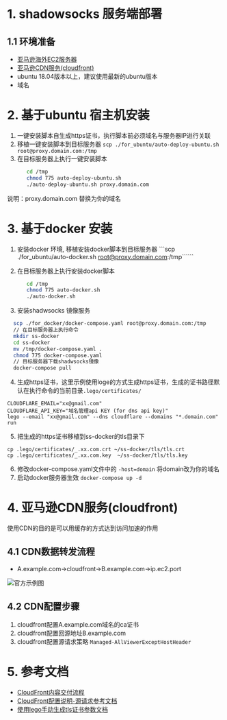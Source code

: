# 1. shadowsocks 服务端部署

## 1.1 环境准备
 - [亚马逊海外EC2服务器](https://us-east-1.console.aws.amazon.com/ec2/home)
 - [亚马逊CDN服务(cloudfront)](https://us-east-1.console.aws.amazon.com/cloudfront/v3/home)
 - ubuntu 18.04版本以上，建议使用最新的ubuntu版本
 - 域名 



# 2. 基于ubuntu 宿主机安装
1. 一键安装脚本自生成https证书，执行脚本前必须域名与服务器IP进行关联
2. 移植一键安装脚本到目标服务器
    ```scp ./for_ubuntu/auto-deploy-ubuntu.sh  root@proxy.domain.com:/tmp```
3. 在目标服务器上执行一键安装脚本
   ```sh 
      cd /tmp 
      chmod 775 auto-deploy-ubuntu.sh 
      ./auto-deploy-ubuntu.sh proxy.domain.com
   ```
说明：proxy.domain.com 替换为你的域名   

# 3. 基于docker 安装
1. 安装docker 环境, 移植安装docker脚本到目标服务器 
 ```scp ./for_ubuntu/auto-docker.sh  root@proxy.domain.com:/tmp``````

2. 在目标服务器上执行安装docker脚本
   ```sh 
      cd /tmp 
      chmod 775 auto-docker.sh
      ./auto-docker.sh
   ```
3. 安装shadwsocks 镜像服务
 ```sh
   scp ./for_docker/docker-compose.yaml root@proxy.domain.com:/tmp
   // 在目标服务器上执行命令
   mkdir ss-docker 
   cd ss-docker
   mv /tmp/docker-compose.yaml .
   chmod 775 docker-compose.yaml
   // 目标服务器下载shadwsocks镜像
   docker-compose pull   
 ```

4. 生成https证书，这里示例使用loge的方式生成https证书，生成的证书路径默认在执行命令的当前目录```.lego/certificates/```
```shell
CLOUDFLARE_EMAIL="xx@gmail.com" 
CLOUDFLARE_API_KEY="域名管理api KEY (for dns api key)" 
lego --email "xx@gmail.com" --dns cloudflare --domains "*.domain.com" run
```

   
5. 把生成的https证书移植到ss-docker的tls目录下
  ```
  cp .lego/certificates/_.xx.com.crt ~/ss-docker/tls/tls.crt 
  cp .lego/certificates/_.xx.com.key  ~/ss-docker/tls/tls.key
 ```

6. 修改docker-compose.yaml文件中的 ```-host=domain```  将domain改为你的域名
7. 启动docker服务器生效
   ``` docker-compose up -d ```

# 4. 亚马逊CDN服务(cloudfront)
使用CDN的目的是可以用缓存的方式达到访问加速的作用

## 4.1 CDN数据转发流程
- A.example.com->cloudfront->B.example.com->ip.ec2.port

![官方示例图](../img/how-cloudfront-delivers-content.png)

## 4.2 CDN配置步骤
1. cloudfront配置A.example.com域名的ca证书
2. cloudfront配置回源地址B.example.com
3. cloudfront配置源请求策略 ```Managed-AllViewerExceptHostHeader```

# 5. 参考文档
- [CloudFront内容交付流程](https://docs.aws.amazon.com/AmazonCloudFront/latest/DeveloperGuide/HowCloudFrontWorks.html)
- [CloudFront配置说明-源请求参考文档](https://docs.aws.amazon.com/AmazonCloudFront/latest/DeveloperGuide/using-managed-origin-request-policies.html)
- [使用lego手动生成tls证书参数文档](https://go-acme.github.io/lego/dns/)
